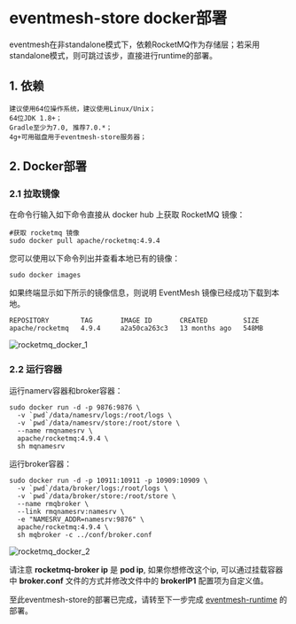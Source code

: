 # eventmesh-store docker部署

eventmesh在非standalone模式下，依赖RocketMQ作为存储层；若采用standalone模式，则可跳过该步，直接进行runtime的部署。

## 1. 依赖

```
建议使用64位操作系统，建议使用Linux/Unix；
64位JDK 1.8+；
Gradle至少为7.0, 推荐7.0.*；
4g+可用磁盘用于eventmesh-store服务器；
```

## 2. Docker部署

### 2.1 拉取镜像
在命令行输入如下命令直接从 docker hub 上获取 RocketMQ 镜像：

```shell
#获取 rocketmq 镜像
sudo docker pull apache/rocketmq:4.9.4
```

您可以使用以下命令列出并查看本地已有的镜像：

```shell
sudo docker images
```

如果终端显示如下所示的镜像信息，则说明 EventMesh 镜像已经成功下载到本地。

```shell
REPOSITORY        TAG       IMAGE ID       CREATED         SIZE
apache/rocketmq   4.9.4     a2a50ca263c3   13 months ago   548MB
```

![rocketmq_docker_1](/images/install/rocketmq_docker_1.png)

### 2.2 运行容器

运行namerv容器和broker容器：

```shell
sudo docker run -d -p 9876:9876 \
  -v `pwd`/data/namesrv/logs:/root/logs \
  -v `pwd`/data/namesrv/store:/root/store \
  --name rmqnamesrv \
  apache/rocketmq:4.9.4 \
  sh mqnamesrv
```

运行broker容器：

```shell
sudo docker run -d -p 10911:10911 -p 10909:10909 \
  -v `pwd`/data/broker/logs:/root/logs \
  -v `pwd`/data/broker/store:/root/store \
  --name rmqbroker \
  --link rmqnamesrv:namesrv \
  -e "NAMESRV_ADDR=namesrv:9876" \
  apache/rocketmq:4.9.4 \
  sh mqbroker -c ../conf/broker.conf

```

![rocketmq_docker_2](/images/install/rocketmq_docker_2.png)

请注意 **rocketmq-broker ip** 是 **pod ip**, 如果你想修改这个ip, 可以通过挂载容器中 **broker.conf** 文件的方式并修改文件中的 **brokerIP1** 配置项为自定义值。


至此eventmesh-store的部署已完成，请转至下一步完成 [eventmesh-runtime](https://github.com/apache/incubator-eventmesh/blob/master/docs/zh/instruction/02-runtime-with-docker.md) 的部署。
